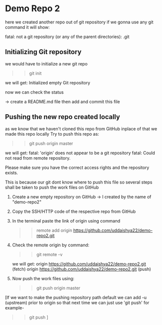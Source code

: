 # Demo Repo 2
here we created another repo out of git repository
if we gonna use any git command it will show:

 fatal: not a git repository (or any of the parent directories): .git

## Initializing Git repository
we would have to initialize a new git repo
>> git init

we will get:
 Initialized empty Git repository

now we can check the status 

-> create a README.md file
 then add and commit this file 

## Pushing the new repo created locally
as we know that we haven't cloned this repo from GitHub inplace of that we made this repo locally 
Try to push this repo as:
>> git push origin master

we will get:
 fatal: 'origin' does not appear to be a git repository
 fatal: Could not read from remote repository.

Please make sure you have the correct access rights
and the repository exists.

This is because our git dont know where to push this file so several steps shall be taken to push the work files on GitHub

1. Create a new empty repository on GitHub
    -> I created by the name of "demo-repo2"
2. Copy the SSH/HTTP code of the respective repo from GitHub
3. In the terminal paste the link of origin using command 
    >> remote add origin https://github.com/uddaishya22/demo-repo2.git

4. Check the remote origin by command:
    >> git remote -v

   we will get:
     origin  https://github.com/uddaishya22/demo-repo2.git (fetch)
     origin  https://github.com/uddaishya22/demo-repo2.git (push)

5. Now push the work files using:
    >> git push origin master

[If we want to make the pushing repository path default we can add -u (upstream) prior to origin so that next time we can just use 'git push'
for example-
>> git push
]
